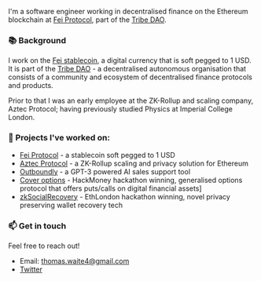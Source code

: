 I'm a software engineer working in decentralised finance on the Ethereum blockchain at [Fei Protocol](https://fei.money/), part of the [Tribe DAO](https://docs.tribedao.xyz/).

### 📚 Background
I work on the [Fei stablecoin](https://fei.money/), a digital currency that is soft pegged to 1 USD. It is part of the [Tribe DAO](https://docs.tribedao.xyz/) - a decentralised autonomous organisation that consists of a community and ecosystem of decentralised finance protocols and products. 

Prior to that I was an early employee at the ZK-Rollup and scaling company, Aztec Protocol; having previously studied Physics at Imperial College London.

### 🔭 Projects I've worked on:
- [Fei Protocol](https://github.com/fei-protocol/fei-protocol-core) - a stablecoin soft pegged to 1 USD
- [Aztec Protocol](https://github.com/AztecProtocol/AZTEC) - a ZK-Rollup scaling and privacy solution for Ethereum
- [Outboundly](https://www.outboundly.io/) - a GPT-3 powered AI sales support tool
- [Cover options](https://defirate.com/hackmoney-hackathon-winners/) - HackMoney hackathon winning, generalised options protocol that offers puts/calls on digital financial assets]
- [zkSocialRecovery](https://www.youtube.com/watch?v=FLQCfkMv6I0&ab_channel=ETHGlobal) - EthLondon hackathon winning, novel privacy preserving wallet recovery tech

### 📫 Get in touch
Feel free to reach out!
- Email: thomas.waite4@gmail.com
- [Twitter](https://twitter.com/tom_waite_)

